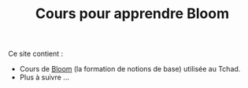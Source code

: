 ﻿---
title : Cours pour apprendre Bloom 
sidebar_position : 1
---
Ce site contient :
- Cours de [Bloom](Bloom/Introduction) (la formation de notions de base) utilisée au Tchad.
- Plus à suivre ...